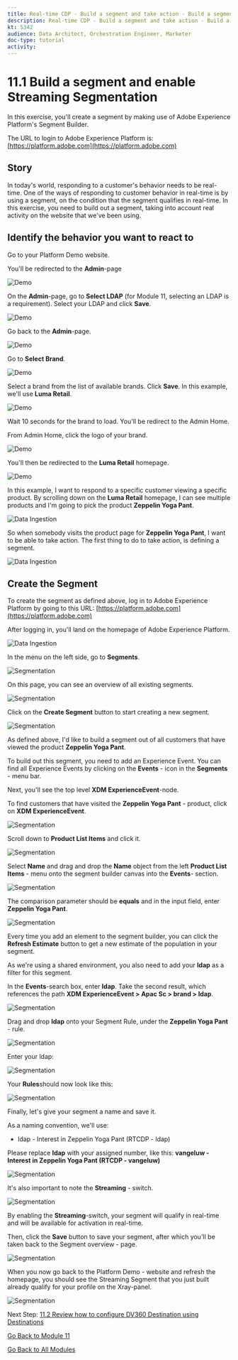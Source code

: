 ```yaml
---
title: Real-time CDP - Build a segment and take action - Build a segment and enable Streaming Segmentation
description: Real-time CDP - Build a segment and take action - Build a segment and enable Streaming Segmentation
kt: 5342
audience: Data Architect, Orchestration Engineer, Marketer
doc-type: tutorial
activity: 
---
```


# 11.1 Build a segment and enable Streaming Segmentation

In this exercise, you'll create a segment by making use of Adobe Experience Platform's Segment Builder.

The URL to login to Adobe Experience Platform is: [https://platform.adobe.com](https://platform.adobe.com)

## Story

In today's world, responding to a customer's behavior needs to be real-time. One of the ways of responding to customer behavior in real-time is by using a segment, on the condition that the segment qualifies in real-time. In this exercise, you need to build out a segment, taking into account real activity on the website that we've been using.

## Identify the behavior you want to react to

Go to your Platform Demo website.

You'll be redirected to the **Admin**-page

![Demo](./images/1.png)
  
On the **Admin**-page, go to **Select LDAP** (for Module 11, selecting an LDAP is a requirement). Select your LDAP and click **Save**.

![Demo](./images/ldap.png)

Go back to the **Admin**-page.

![Demo](./images/1a.png)

Go to **Select Brand**.
  
![Demo](./images/2.png)
  
Select a brand from the list of available brands. Click **Save**. In this example, we'll use **Luma Retail**.
  
![Demo](./images/3.png)
  
Wait 10 seconds for the brand to load. You'll be redirect to the Admin Home.
  
From Admin Home, click the logo of your brand.

![Demo](./images/adm_home.png)

You'll then be redirected to the **Luma Retail** homepage.

![Demo](./images/lb_home.png)

In this example, I want to respond to a specific customer viewing a specific product.
By scrolling down on the **Luma Retail** homepage, I can see multiple products and I'm going to pick the product **Zeppelin Yoga Pant**.

![Data Ingestion](./images/homenadia.png)

So when somebody visits the product page for **Zeppelin Yoga Pant**, I want to be able to take action. The first thing to do to take action, is defining a segment.

![Data Ingestion](./images/homenadiapp.png)

## Create the Segment

To create the segment as defined above, log in to Adobe Experience Platform by going to this URL: [https://platform.adobe.com](https://platform.adobe.com)

After logging in, you'll land on the homepage of Adobe Experience Platform.

![Data Ingestion](./images/home.png)

In the menu on the left side, go to **Segments**.

![Segmentation](./images/menuseg.png)

On this page, you can see an overview of all existing segments.

![Segmentation](./images/segmentation.png)

Click on the **Create Segment** button to start creating a new segment.

![Segmentation](./images/createnewsegment.png)

As defined above, I'd like to build a segment out of all customers that have viewed the product **Zeppelin Yoga Pant**.

To build out this segment, you need to add an Experience Event. You can find all Experience Events by clicking on the **Events** - icon in the **Segments** - menu bar.

Next, you'll see the top level **XDM ExperienceEvent**-node.

To find customers that have visited the **Zeppelin Yoga Pant** - product, click on **XDM ExperienceEvent**.

![Segmentation](./images/findee.png)

Scroll down to **Product List Items** and click it.

![Segmentation](./images/see.png)

Select **Name** and drag and drop the **Name** object from the left **Product List Items** - menu onto the segment builder canvas into the **Events**- section.

![Segmentation](./images/eewebpdtlname1.png)

The comparison parameter should be **equals** and in the input field, enter **Zeppelin Yoga Pant**.

![Segmentation](./images/pv.png)

Every time you add an element to the segment builder, you can click the **Refresh Estimate** button to get a new estimate of the population in your segment.

As we're using a shared environment, you also need to add your **ldap** as a filter for this segment.

In the **Events**-search box, enter **ldap**. Take the second result, which references the path **XDM ExperienceEvent > Apac Sc > brand > ldap**.

![Segmentation](./images/ldap1.png)

Drag and drop **ldap** onto your Segment Rule, under the **Zeppelin Yoga Pant** - rule.

![Segmentation](./images/ldap2.png)

Enter your ldap:

![Segmentation](./images/ldap3.png)

Your **Rules**should now look like this:

![Segmentation](./images/ldap4.png)

Finally, let's give your segment a name and save it.

As a naming convention, we'll use:

* ldap - Interest in Zeppelin Yoga Pant (RTCDP - ldap)

Please replace **ldap** with your assigned number, like this:
**vangeluw - Interest in Zeppelin Yoga Pant (RTCDP - vangeluw)**

![Segmentation](./images/segmentname.png)

It's also important to note the **Streaming** - switch.

![Segmentation](./images/streaming.png)

By enabling the **Streaming**-switch, your segment will qualify in real-time and will be available for activation in real-time.

Then, click the **Save** button to save your segment, after which you'll be taken back to the Segment overview - page.

![Segmentation](./images/savedsegment.png)

When you now go back to the Platform Demo - website and refresh the homepage, you should see the Streaming Segment that you just built already qualify for your profile on the Xray-panel.

![Segmentation](./images/xraystrseg.png)

Next Step: [11.2 Review how to configure DV360 Destination using Destinations](./ex2.md)

[Go Back to Module 11](./real-time-cdp-build-a-segment-take-action.md)

[Go Back to All Modules](../../overview.md)
